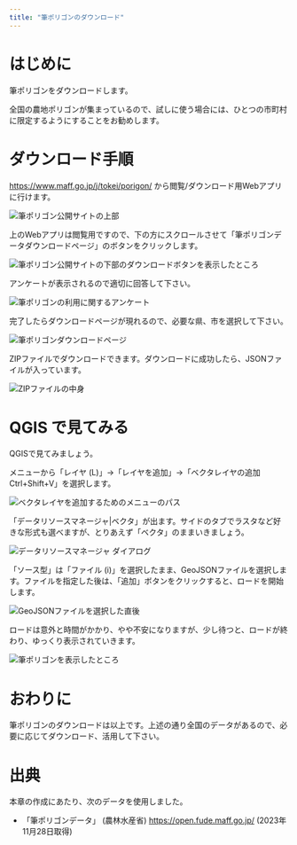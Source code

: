 ```yaml
---
title: "筆ポリゴンのダウンロード"
---
```


# はじめに

筆ポリゴンをダウンロードします。

全国の農地ポリゴンが集まっているので、試しに使う場合には、ひとつの市町村に限定するようにすることをお勧めします。

# ダウンロード手順

https://www.maff.go.jp/j/tokei/porigon/ から閲覧/ダウンロード用Webアプリに行けます。

![筆ポリゴン公開サイトの上部](https://github.com/boiledorange73/zenn-content/raw/main/books-images/pgis-cookbook/dl-fpoly_01-website-1.png)

上のWebアプリは閲覧用ですので、下の方にスクロールさせて「筆ポリゴンデータダウンロードページ」のボタンをクリックします。

![筆ポリゴン公開サイトの下部のダウンロードボタンを表示したところ](https://github.com/boiledorange73/zenn-content/raw/main/books-images/pgis-cookbook/dl-fpoly_02-website-2.png)

アンケートが表示されるので適切に回答して下さい。

![筆ポリゴンの利用に関するアンケート](https://github.com/boiledorange73/zenn-content/raw/main/books-images/pgis-cookbook/dl-fpoly_03-predl-enq.png)

完了したらダウンロードページが現れるので、必要な県、市を選択して下さい。

![筆ポリゴンダウンロードページ](https://github.com/boiledorange73/zenn-content/raw/main/books-images/pgis-cookbook/dl-fpoly_04-download.png)

ZIPファイルでダウンロードできます。ダウンロードに成功したら、JSONファイルが入っています。

![ZIPファイルの中身](https://github.com/boiledorange73/zenn-content/raw/main/books-images/pgis-cookbook/dl-fpoly_05-content.png)

# QGIS で見てみる

QGISで見てみましょう。

メニューから「レイヤ (L)」→「レイヤを追加」→「ベクタレイヤの追加 Ctrl+Shift+V」を選択します。

![ベクタレイヤを追加するためのメニューのパス](https://github.com/boiledorange73/zenn-content/raw/main/books-images/pgis-cookbook/dl-fpoly_06-qgis-add-menuall.png)

「データリソースマネージャ|ベクタ」が出ます。サイドのタブでラスタなど好きな形式も選べますが、とりあえず「ベクタ」のままいきましょう。

![データリソースマネージャ ダイアログ](https://github.com/boiledorange73/zenn-content/raw/main/books-images/pgis-cookbook/dl-fpoly_07-qgis-add-dialog-initial.png)

「ソース型」は「ファイル (i)」を選択したまま、GeoJSONファイルを選択します。ファイルを指定した後は、「追加」ボタンをクリックすると、ロードを開始します。

![GeoJSONファイルを選択した直後](https://github.com/boiledorange73/zenn-content/raw/main/books-images/pgis-cookbook/dl-fpoly_08-qgis-add-dialog-selected.png)

ロードは意外と時間がかかり、やや不安になりますが、少し待つと、ロードが終わり、ゆっくり表示されていきます。

![筆ポリゴンを表示したところ](https://github.com/boiledorange73/zenn-content/raw/main/books-images/pgis-cookbook/dl-fpoly_09-qgis-all.png)

# おわりに

筆ポリゴンのダウンロードは以上です。上述の通り全国のデータがあるので、必要に応じてダウンロード、活用して下さい。

# 出典

本章の作成にあたり、次のデータを使用しました。

* 「筆ポリゴンデータ」 (農林水産省) https://open.fude.maff.go.jp/ (2023年11月28日取得)
